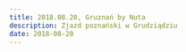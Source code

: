 ```yaml
---
title: 2018.08.20, Gruznań by Nuta
description: Zjazd poznański w Grudziądziu
date: 2018-08-20
---
```

